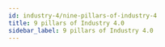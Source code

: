```yaml
---
id: industry-4/nine-pillars-of-industry-4
title: 9 pillars of Industry 4.0
sidebar_label: 9 pillars of Industry 4.0
---
```

